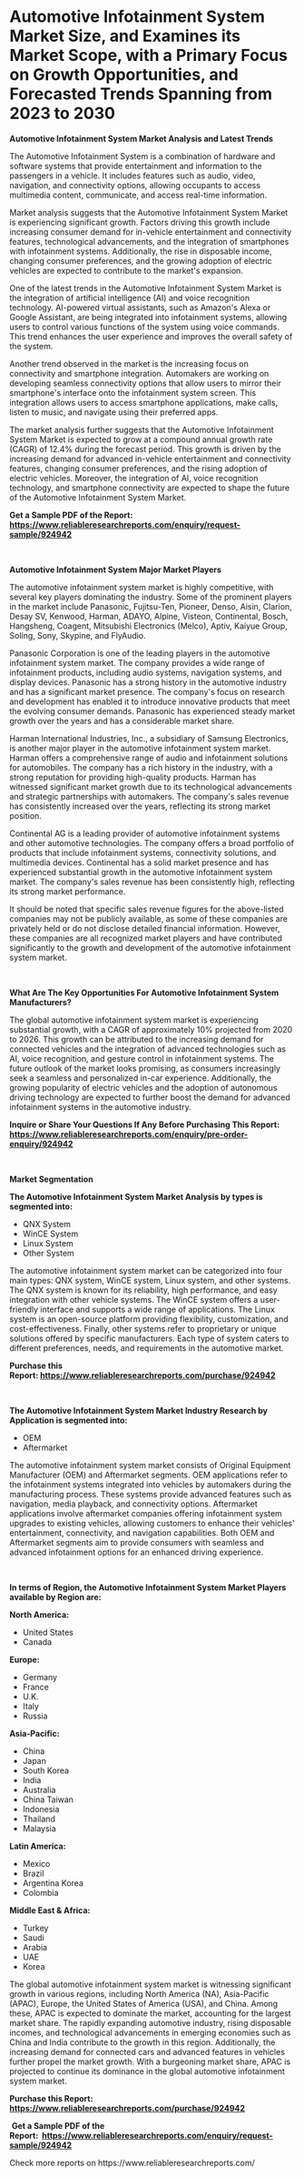 <p><h1>Automotive Infotainment System Market Size, and Examines its Market Scope, with a Primary Focus on Growth Opportunities, and Forecasted Trends Spanning from 2023 to 2030</h1></p><p><strong>Automotive Infotainment System Market Analysis and Latest Trends</strong></p>
<p><p>The Automotive Infotainment System is a combination of hardware and software systems that provide entertainment and information to the passengers in a vehicle. It includes features such as audio, video, navigation, and connectivity options, allowing occupants to access multimedia content, communicate, and access real-time information.</p><p>Market analysis suggests that the Automotive Infotainment System Market is experiencing significant growth. Factors driving this growth include increasing consumer demand for in-vehicle entertainment and connectivity features, technological advancements, and the integration of smartphones with infotainment systems. Additionally, the rise in disposable income, changing consumer preferences, and the growing adoption of electric vehicles are expected to contribute to the market's expansion.</p><p>One of the latest trends in the Automotive Infotainment System Market is the integration of artificial intelligence (AI) and voice recognition technology. AI-powered virtual assistants, such as Amazon's Alexa or Google Assistant, are being integrated into infotainment systems, allowing users to control various functions of the system using voice commands. This trend enhances the user experience and improves the overall safety of the system.</p><p>Another trend observed in the market is the increasing focus on connectivity and smartphone integration. Automakers are working on developing seamless connectivity options that allow users to mirror their smartphone's interface onto the infotainment system screen. This integration allows users to access smartphone applications, make calls, listen to music, and navigate using their preferred apps.</p><p>The market analysis further suggests that the Automotive Infotainment System Market is expected to grow at a compound annual growth rate (CAGR) of 12.4% during the forecast period. This growth is driven by the increasing demand for advanced in-vehicle entertainment and connectivity features, changing consumer preferences, and the rising adoption of electric vehicles. Moreover, the integration of AI, voice recognition technology, and smartphone connectivity are expected to shape the future of the Automotive Infotainment System Market.</p></p>
<p><strong>Get a Sample PDF of the Report:&nbsp; <a href="https://www.reliableresearchreports.com/enquiry/request-sample/924942">https://www.reliableresearchreports.com/enquiry/request-sample/924942</a></strong></p>
<p>&nbsp;</p>
<p><strong>Automotive Infotainment System Major Market Players</strong></p>
<p><p>The automotive infotainment system market is highly competitive, with several key players dominating the industry. Some of the prominent players in the market include Panasonic, Fujitsu-Ten, Pioneer, Denso, Aisin, Clarion, Desay SV, Kenwood, Harman, ADAYO, Alpine, Visteon, Continental, Bosch, Hangsheng, Coagent, Mitsubishi Electronics (Melco), Aptiv, Kaiyue Group, Soling, Sony, Skypine, and FlyAudio.</p><p>Panasonic Corporation is one of the leading players in the automotive infotainment system market. The company provides a wide range of infotainment products, including audio systems, navigation systems, and display devices. Panasonic has a strong history in the automotive industry and has a significant market presence. The company's focus on research and development has enabled it to introduce innovative products that meet the evolving consumer demands. Panasonic has experienced steady market growth over the years and has a considerable market share.</p><p>Harman International Industries, Inc., a subsidiary of Samsung Electronics, is another major player in the automotive infotainment system market. Harman offers a comprehensive range of audio and infotainment solutions for automobiles. The company has a rich history in the industry, with a strong reputation for providing high-quality products. Harman has witnessed significant market growth due to its technological advancements and strategic partnerships with automakers. The company's sales revenue has consistently increased over the years, reflecting its strong market position.</p><p>Continental AG is a leading provider of automotive infotainment systems and other automotive technologies. The company offers a broad portfolio of products that include infotainment systems, connectivity solutions, and multimedia devices. Continental has a solid market presence and has experienced substantial growth in the automotive infotainment system market. The company's sales revenue has been consistently high, reflecting its strong market performance.</p><p>It should be noted that specific sales revenue figures for the above-listed companies may not be publicly available, as some of these companies are privately held or do not disclose detailed financial information. However, these companies are all recognized market players and have contributed significantly to the growth and development of the automotive infotainment system market.</p></p>
<p>&nbsp;</p>
<p><strong>What Are The Key Opportunities For Automotive Infotainment System Manufacturers?</strong></p>
<p><p>The global automotive infotainment system market is experiencing substantial growth, with a CAGR of approximately 10% projected from 2020 to 2026. This growth can be attributed to the increasing demand for connected vehicles and the integration of advanced technologies such as AI, voice recognition, and gesture control in infotainment systems. The future outlook of the market looks promising, as consumers increasingly seek a seamless and personalized in-car experience. Additionally, the growing popularity of electric vehicles and the adoption of autonomous driving technology are expected to further boost the demand for advanced infotainment systems in the automotive industry.</p></p>
<p><strong>Inquire or Share Your Questions If Any Before Purchasing This Report: <a href="https://www.reliableresearchreports.com/enquiry/pre-order-enquiry/924942">https://www.reliableresearchreports.com/enquiry/pre-order-enquiry/924942</a></strong></p>
<p>&nbsp;</p>
<p><strong>Market Segmentation</strong></p>
<p><strong>The Automotive Infotainment System Market Analysis by types is segmented into:</strong></p>
<p><ul><li>QNX System</li><li>WinCE System</li><li>Linux System</li><li>Other System</li></ul></p>
<p><p>The automotive infotainment system market can be categorized into four main types: QNX system, WinCE system, Linux system, and other systems. The QNX system is known for its reliability, high performance, and easy integration with other vehicle systems. The WinCE system offers a user-friendly interface and supports a wide range of applications. The Linux system is an open-source platform providing flexibility, customization, and cost-effectiveness. Finally, other systems refer to proprietary or unique solutions offered by specific manufacturers. Each type of system caters to different preferences, needs, and requirements in the automotive market.</p></p>
<p><strong>Purchase this Report:&nbsp;<a href="https://www.reliableresearchreports.com/purchase/924942">https://www.reliableresearchreports.com/purchase/924942</a></strong></p>
<p>&nbsp;</p>
<p><strong>The Automotive Infotainment System Market Industry Research by Application is segmented into:</strong></p>
<p><ul><li>OEM</li><li>Aftermarket</li></ul></p>
<p><p>The automotive infotainment system market consists of Original Equipment Manufacturer (OEM) and Aftermarket segments. OEM applications refer to the infotainment systems integrated into vehicles by automakers during the manufacturing process. These systems provide advanced features such as navigation, media playback, and connectivity options. Aftermarket applications involve aftermarket companies offering infotainment system upgrades to existing vehicles, allowing customers to enhance their vehicles' entertainment, connectivity, and navigation capabilities. Both OEM and Aftermarket segments aim to provide consumers with seamless and advanced infotainment options for an enhanced driving experience.</p></p>
<p>&nbsp;</p>
<p><strong>In terms of Region, the Automotive Infotainment System Market Players available by Region are:</strong></p>
<p>
    <p> <strong> North America: </strong>
        <ul>
            <li>United States</li>
            <li>Canada</li>
        </ul>
        </p> 
    <p> <strong> Europe: </strong>
        <ul>
            <li>Germany</li>
            <li>France</li>
            <li>U.K.</li>
            <li>Italy</li>
            <li>Russia</li>
        </ul>
        </p> 
    <p> <strong> Asia-Pacific: </strong>
        <ul>
            <li>China</li>
            <li>Japan</li>
            <li>South Korea</li>
            <li>India</li>
            <li>Australia</li>
            <li>China Taiwan</li>
            <li>Indonesia</li>
            <li>Thailand</li>
            <li>Malaysia</li>
        </ul>
        </p> 
    <p> <strong> Latin America: </strong>
        <ul>
            <li>Mexico</li>
            <li>Brazil</li>
            <li>Argentina Korea</li>
            <li>Colombia</li>
        </ul>
        </p> 
    <p> <strong> Middle East & Africa: </strong>
        <ul>
            <li>Turkey</li>
            <li>Saudi</li>
            <li>Arabia</li>
            <li>UAE</li>
            <li>Korea</li>
        </ul>
    </p>
    </p>
<p><p>The global automotive infotainment system market is witnessing significant growth in various regions, including North America (NA), Asia-Pacific (APAC), Europe, the United States of America (USA), and China. Among these, APAC is expected to dominate the market, accounting for the largest market share. The rapidly expanding automotive industry, rising disposable incomes, and technological advancements in emerging economies such as China and India contribute to the growth in this region. Additionally, the increasing demand for connected cars and advanced features in vehicles further propel the market growth. With a burgeoning market share, APAC is projected to continue its dominance in the global automotive infotainment system market.</p></p>
<p><strong>Purchase this Report: <a href="https://www.reliableresearchreports.com/purchase/924942">https://www.reliableresearchreports.com/purchase/924942</a></strong></p>
<p>&nbsp;<strong>Get a Sample PDF of the Report:&nbsp;&nbsp;<a href="https://www.reliableresearchreports.com/enquiry/request-sample/924942">https://www.reliableresearchreports.com/enquiry/request-sample/924942</a></strong></p>
<p><strong></strong></p>
<p>Check more reports on https://www.reliableresearchreports.com/</p>